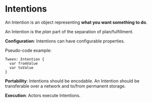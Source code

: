 # Intentions

An Intention is an object representing **what you want something to do**.

An Intention is the *plan* part of the separation of plan/fulfillment.

**Configuration**: Intentions can have configurable properties.

Pseudo-code example:

    Tween: Intention {
      var fromValue
      var toValue
    }

**Portability**: Intentions should be encodable. An Intention should be transferable over a network and to/from permanent storage.

**Execution**: Actors execute Intentions.


